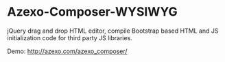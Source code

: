 Azexo-Composer-WYSIWYG
======================

jQuery drag and drop HTML editor, compile Bootstrap based HTML and JS initialization code for third party JS libraries.

Demo: http://azexo.com/azexo_composer/
